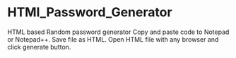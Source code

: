 # HTMl_Password_Generator
HTML based Random password generator
Copy and paste code to Notepad or Notepad++. Save file as HTML. 
Open HTML file with any browser and click generate button. 

